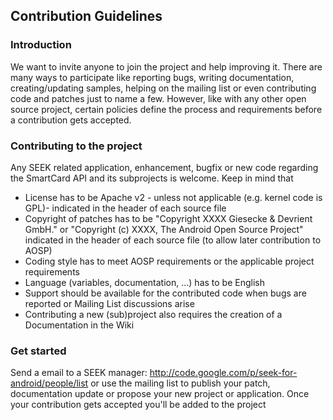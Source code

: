## Contribution Guidelines ##

### Introduction ###
We want to invite anyone to join the project and help improving it. There are many ways to participate like reporting bugs, writing documentation, creating/updating samples, helping on the mailing list or even contributing code and patches just to name a few.
However, like with any other open source project, certain policies define the process and requirements before a contribution gets accepted.

### Contributing to the project ###
Any SEEK related application, enhancement, bugfix or new code regarding the SmartCard API and its
subprojects is welcome.
Keep in mind that
  * License has to be Apache v2 - unless not applicable (e.g. kernel code is GPL)- indicated in the header of each source file
  * Copyright of patches has to be "Copyright XXXX Giesecke & Devrient GmbH." or "Copyright (c) XXXX, The Android Open Source Project" indicated in the header of each source file (to allow later contribution to AOSP)
  * Coding style has to meet AOSP requirements or the applicable project requirements
  * Language (variables, documentation, ...) has to be English
  * Support should be available for the contributed code when bugs are reported or Mailing List discussions arise
  * Contributing a new (sub)project also requires the creation of a Documentation in the Wiki

### Get started ###
Send a email to a SEEK manager: http://code.google.com/p/seek-for-android/people/list or use the mailing list to publish your patch, documentation update or propose your new project or application. Once your contribution gets accepted you'll be added to the project
